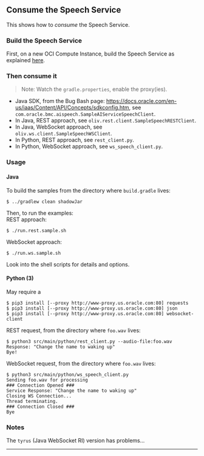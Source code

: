 ## Consume the Speech Service
This shows how to _consume_ the Speech Service.

### Build the Speech Service
First, on a new OCI Compute Instance, build the Speech Service as explained [here](https://bitbucket.oci.oraclecorp.com/projects/ODA/repos/bots-speech/browse).

### Then consume it

> Note: Watch the `gradle.properties`, enable the proxy(ies).

- Java SDK, from the Bug Bash page: <https://docs.oracle.com/en-us/iaas/Content/API/Concepts/sdkconfig.htm>, see `com.oracle.bmc.aispeech.SampleAIServiceSpeechClient`. 
- In Java, REST approach, see `oliv.rest.client.SampleSpeechRESTClient`.
- In Java, WebSocket approach, see `oliv.ws.client.SampleSpeechWSClient`.
- In Python, REST approach, see `rest_client.py`.
- In Python, WebSocket approach, see `ws_speech_client.py`.

### Usage
#### Java
To build the samples from the directory where `build.gradle` lives:
```
$ ../gradlew clean shadowJar
```
Then, to run the examples:  
REST approach:
```
$ ./run.rest.sample.sh
```
WebSocket approach:
```
$ ./run.ws.sample.sh 
```

Look into the shell scripts for details and options.

#### Python (3)
May require a 
```
$ pip3 install [--proxy http://www-proxy.us.oracle.com:80] requests
$ pip3 install [--proxy http://www-proxy.us.oracle.com:80] json
$ pip3 install [--proxy http://www-proxy.us.oracle.com:80] websocket-client
```
REST request, from the directory where `foo.wav` lives:
```
$ python3 src/main/python/rest_client.py --audio-file:foo.wav
Response: "Change the name to waking up"
Bye!
```

WebSocket request, from the directory where `foo.wav` lives:
```
$ python3 src/main/python/ws_speech_client.py 
Sending foo.wav for processing
### Connection Opened ###
Service Response: "Change the name to waking up"
Closing WS Connection...
Thread terminating.
### Connection Closed ###
Bye
```

### Notes
The `tyrus` (Java WebSocket RI) version has problems...

---
